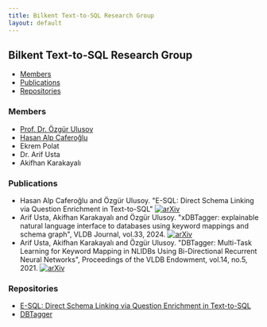 ```yaml
---
title: Bilkent Text-to-SQL Research Group
layout: default
---
```


## Bilkent Text-to-SQL Research Group

- [Members](#members)
- [Publications](#publications)
- [Repositories](#repositories)

<a name="members"></a>
### Members
- [Prof. Dr. Özgür Ulusoy](https://www.cs.bilkent.edu.tr/~oulusoy/)
- [Hasan Alp Caferoğlu](https://yilmaztolga.github.io/)
- Ekrem Polat
- Dr. Arif Usta
- Akifhan Karakayalı
<a name="publications"></a>
### Publications
- Hasan Alp Caferoğlu and Özgür Ulusoy. "E-SQL: Direct Schema Linking via Question Enrichment in Text-to-SQL" [![arXiv](https://img.shields.io/badge/arXiv-2307.04725-b31b1b.svg)](https://www.arxiv.org/abs/2409.16751) 
- Arif Usta, Akifhan Karakayalı and Özgür Ulusoy. "xDBTagger: explainable natural language interface to databases using keyword mappings and schema graph", VLDB Journal, vol.33, 2024. [![arXiv](https://img.shields.io/badge/arXiv-2307.04725-b31b1b.svg)](https://arxiv.org/abs/2210.03768) 
- Arif Usta, Akifhan Karakayalı and Özgür Ulusoy.  "DBTagger: Multi-Task Learning for Keyword Mapping in NLIDBs Using Bi-Directional Recurrent Neural Networks", Proceedings of the VLDB Endowment, vol.14, no.5, 2021. [![arXiv](https://img.shields.io/badge/arXiv-2307.04725-b31b1b.svg)](https://arxiv.org/abs/2101.04226) 


### Repositories
- [E-SQL: Direct Schema Linking via Question Enrichment in Text-to-SQL](https://github.com/Bilkent-Text-to-SQL-Research-Group/E-SQL)
- [DBTagger](https://github.com/Bilkent-Text-to-SQL-Research-Group/DBTagger)
